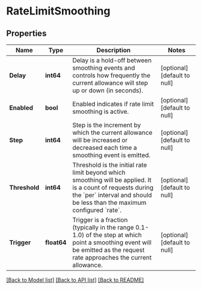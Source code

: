 # RateLimitSmoothing

## Properties
Name | Type | Description | Notes
------------ | ------------- | ------------- | -------------
**Delay** | **int64** | Delay is a hold-off between smoothing events and controls how frequently the current allowance will step up or down (in seconds). | [optional] [default to null]
**Enabled** | **bool** | Enabled indicates if rate limit smoothing is active. | [optional] [default to null]
**Step** | **int64** | Step is the increment by which the current allowance will be increased or decreased each time a smoothing event is emitted. | [optional] [default to null]
**Threshold** | **int64** | Threshold is the initial rate limit beyond which smoothing will be applied. It is a count of requests during the &#x60;per&#x60; interval and should be less than the maximum configured &#x60;rate&#x60;. | [optional] [default to null]
**Trigger** | **float64** | Trigger is a fraction (typically in the range 0.1-1.0) of the step at which point a smoothing event will be emitted as the request rate approaches the current allowance. | [optional] [default to null]

[[Back to Model list]](../README.md#documentation-for-models) [[Back to API list]](../README.md#documentation-for-api-endpoints) [[Back to README]](../README.md)

